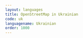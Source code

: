 ```yaml
---
layout: languages
title: OpenStreetMap in Ukrainian
code: uk
languagename: Ukrainian
order: 1000
---
```

